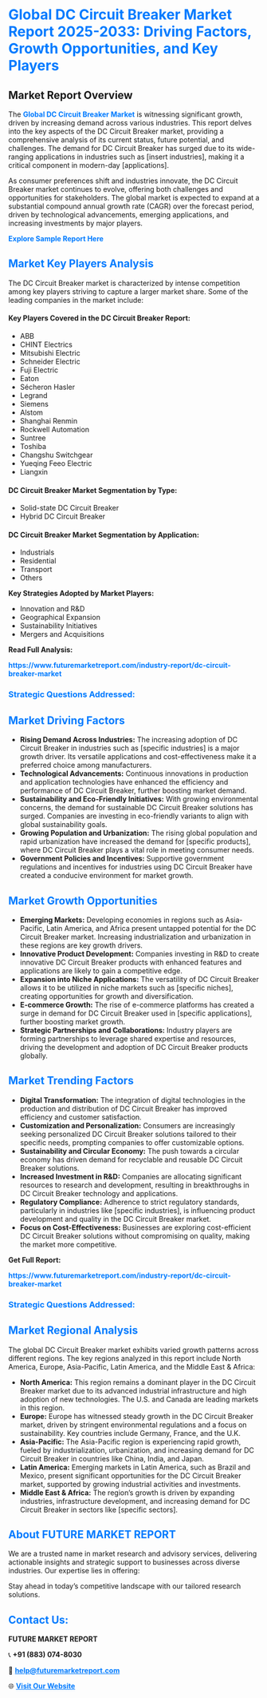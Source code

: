 <h1 style="color: #007BFF;">Global DC Circuit Breaker Market Report 2025-2033: Driving Factors, Growth Opportunities, and Key Players</h1>

<section id="overview">
<h2>Market Report Overview</h2>
<p>The <a href="https://www.futuremarketreport.com/industry-report/dc-circuit-breaker-market" style="color: #007BFF; text-decoration: none;"><strong>Global DC Circuit Breaker Market</strong></a> is witnessing significant growth, driven by increasing demand across various industries. This report delves into the key aspects of the DC Circuit Breaker market, providing a comprehensive analysis of its current status, future potential, and challenges. The demand for DC Circuit Breaker has surged due to its wide-ranging applications in industries such as [insert industries], making it a critical component in modern-day [applications].</p>
<p>As consumer preferences shift and industries innovate, the DC Circuit Breaker market continues to evolve, offering both challenges and opportunities for stakeholders. The global market is expected to expand at a substantial compound annual growth rate (CAGR) over the forecast period, driven by technological advancements, emerging applications, and increasing investments by major players.</p>
</section>

<section id="overview">
<p><a href="https://www.futuremarketreport.com/request-sample/reportId=81218" style="color: #007BFF; text-decoration: none;"><strong>Explore Sample Report Here</strong></a></p>
</section>

<section id="key-players">
<h2 style="color: #007BFF;">Market Key Players Analysis</h2>
<p>The DC Circuit Breaker market is characterized by intense competition among key players striving to capture a larger market share. Some of the leading companies in the market include:</p>
<h4>Key Players Covered in the DC Circuit Breaker Report:</h4>
<ul><li>ABB</li><li>CHINT Electrics</li><li>Mitsubishi Electric</li><li>Schneider Electric</li><li>Fuji Electric</li><li>Eaton</li><li>Sécheron Hasler</li><li>Legrand</li><li>Siemens</li><li>Alstom</li><li>Shanghai Renmin</li><li>Rockwell Automation</li><li>Suntree</li><li>Toshiba</li><li>Changshu Switchgear</li><li>Yueqing Feeo Electric</li><li>Liangxin</li></ul>
<h4>DC Circuit Breaker Market Segmentation by Type:</h4>
<ul><li>Solid-state DC Circuit Breaker</li><li>Hybrid DC Circuit Breaker</li></ul>

<h4>DC Circuit Breaker Market Segmentation by Application:</h4>
<ul><li>Industrials</li><li>Residential</li><li>Transport</li><li>Others</li></ul>
<p><strong>Key Strategies Adopted by Market Players:</strong></p>
<ul>
<li>Innovation and R&D</li>
<li>Geographical Expansion</li>
<li>Sustainability Initiatives</li>
<li>Mergers and Acquisitions</li>
</ul>
</section>

<section>
<p><strong>Read Full Analysis: </strong></p><a href="https://www.futuremarketreport.com/industry-report/dc-circuit-breaker-market" style="color: #007BFF; text-decoration: none;"><strong>https://www.futuremarketreport.com/industry-report/dc-circuit-breaker-market</strong></a>
<h3 style="color: #007BFF;">Strategic Questions Addressed:</h3>
</section>

<section id="driving-factors">
<h2 style="color: #007BFF;">Market Driving Factors</h2>
<ul>
<li><strong>Rising Demand Across Industries:</strong> The increasing adoption of DC Circuit Breaker in industries such as [specific industries] is a major growth driver. Its versatile applications and cost-effectiveness make it a preferred choice among manufacturers.</li>
<li><strong>Technological Advancements:</strong> Continuous innovations in production and application technologies have enhanced the efficiency and performance of DC Circuit Breaker, further boosting market demand.</li>
<li><strong>Sustainability and Eco-Friendly Initiatives:</strong> With growing environmental concerns, the demand for sustainable DC Circuit Breaker solutions has surged. Companies are investing in eco-friendly variants to align with global sustainability goals.</li>
<li><strong>Growing Population and Urbanization:</strong> The rising global population and rapid urbanization have increased the demand for [specific products], where DC Circuit Breaker plays a vital role in meeting consumer needs.</li>
<li><strong>Government Policies and Incentives:</strong> Supportive government regulations and incentives for industries using DC Circuit Breaker have created a conducive environment for market growth.</li>
</ul>
</section>

<section id="growth-opportunities">
<h2 style="color: #007BFF;">Market Growth Opportunities</h2>
<ul>
<li><strong>Emerging Markets:</strong> Developing economies in regions such as Asia-Pacific, Latin America, and Africa present untapped potential for the DC Circuit Breaker market. Increasing industrialization and urbanization in these regions are key growth drivers.</li>
<li><strong>Innovative Product Development:</strong> Companies investing in R&D to create innovative DC Circuit Breaker products with enhanced features and applications are likely to gain a competitive edge.</li>
<li><strong>Expansion into Niche Applications:</strong> The versatility of DC Circuit Breaker allows it to be utilized in niche markets such as [specific niches], creating opportunities for growth and diversification.</li>
<li><strong>E-commerce Growth:</strong> The rise of e-commerce platforms has created a surge in demand for DC Circuit Breaker used in [specific applications], further boosting market growth.</li>
<li><strong>Strategic Partnerships and Collaborations:</strong> Industry players are forming partnerships to leverage shared expertise and resources, driving the development and adoption of DC Circuit Breaker products globally.</li>
</ul>
</section>

<section id="trending-factors">
<h2 style="color: #007BFF;">Market Trending Factors</h2>
<ul>
<li><strong>Digital Transformation:</strong> The integration of digital technologies in the production and distribution of DC Circuit Breaker has improved efficiency and customer satisfaction.</li>
<li><strong>Customization and Personalization:</strong> Consumers are increasingly seeking personalized DC Circuit Breaker solutions tailored to their specific needs, prompting companies to offer customizable options.</li>
<li><strong>Sustainability and Circular Economy:</strong> The push towards a circular economy has driven demand for recyclable and reusable DC Circuit Breaker solutions.</li>
<li><strong>Increased Investment in R&D:</strong> Companies are allocating significant resources to research and development, resulting in breakthroughs in DC Circuit Breaker technology and applications.</li>
<li><strong>Regulatory Compliance:</strong> Adherence to strict regulatory standards, particularly in industries like [specific industries], is influencing product development and quality in the DC Circuit Breaker market.</li>
<li><strong>Focus on Cost-Effectiveness:</strong> Businesses are exploring cost-efficient DC Circuit Breaker solutions without compromising on quality, making the market more competitive.</li>
</ul>
</section>

<section>
<p><strong>Get Full Report: </strong></p><a href="https://www.futuremarketreport.com/industry-report/dc-circuit-breaker-market" style="color: #007BFF; text-decoration: none;"><strong>https://www.futuremarketreport.com/industry-report/dc-circuit-breaker-market</strong></a>
<h3 style="color: #007BFF;">Strategic Questions Addressed:</h3>
</section>


<section id="regional-analysis">
<h2 style="color: #007BFF;">Market Regional Analysis</h2>
<p>The global DC Circuit Breaker market exhibits varied growth patterns across different regions. The key regions analyzed in this report include North America, Europe, Asia-Pacific, Latin America, and the Middle East & Africa:</p>
<ul>
<li><strong>North America:</strong> This region remains a dominant player in the DC Circuit Breaker market due to its advanced industrial infrastructure and high adoption of new technologies. The U.S. and Canada are leading markets in this region.</li>
<li><strong>Europe:</strong> Europe has witnessed steady growth in the DC Circuit Breaker market, driven by stringent environmental regulations and a focus on sustainability. Key countries include Germany, France, and the U.K.</li>
<li><strong>Asia-Pacific:</strong> The Asia-Pacific region is experiencing rapid growth, fueled by industrialization, urbanization, and increasing demand for DC Circuit Breaker in countries like China, India, and Japan.</li>
<li><strong>Latin America:</strong> Emerging markets in Latin America, such as Brazil and Mexico, present significant opportunities for the DC Circuit Breaker market, supported by growing industrial activities and investments.</li>
<li><strong>Middle East & Africa:</strong> The region’s growth is driven by expanding industries, infrastructure development, and increasing demand for DC Circuit Breaker in sectors like [specific sectors].</li>
</ul>
</section>

<footer>
<h2 style="color: #007BFF;">About FUTURE MARKET REPORT</h2>
<p>We are a trusted name in market research and advisory services, delivering actionable insights and strategic support to businesses across diverse industries. Our expertise lies in offering:</p>

<p>Stay ahead in today’s competitive landscape with our tailored research solutions.</p>

<h2 style="color: #007BFF;">Contact Us:</h2>
<p><strong>FUTURE MARKET REPORT</strong></p>
<p>📞 <strong>+91 (883) 074-8030</strong></p>
<p>📧 <strong><a href="mailto:help@futuremarketreport.com" style="color: #007BFF;">help@futuremarketreport.com</a></strong></p>
<p>🌐 <strong><a href="https://www.futuremarketreport.com/" style="color: #007BFF;">Visit Our Website</a></strong></p>
</footer>